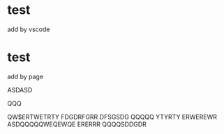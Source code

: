# test

add by vscode
# test

add by page

ASDASD

QQQ

QW$ERTWETRTY
FDGDRFGRR
DFSGSDG
QQQQQ
YTYRTY
ERWEREWR
ASDQQQQQWEQEWQE
ERERRR
QQQQSDDGDR
